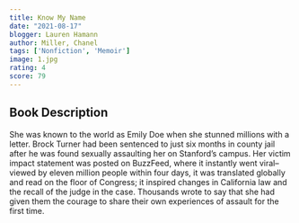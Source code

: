 ```yaml
---
title: Know My Name
date: "2021-08-17"
blogger: Lauren Hamann
author: Miller, Chanel
tags: ['Nonfiction', 'Memoir']
image: 1.jpg
rating: 4
score: 79
---
```



## Book Description

She was known to the world as Emily Doe when she stunned millions with a letter. Brock Turner had been sentenced to just six months in county jail after he was found sexually assaulting her on Stanford’s campus. Her victim impact statement was posted on BuzzFeed, where it instantly went viral–viewed by eleven million people within four days, it was translated globally and read on the floor of Congress; it inspired changes in California law and the recall of the judge in the case. Thousands wrote to say that she had given them the courage to share their own experiences of assault for the first time.
